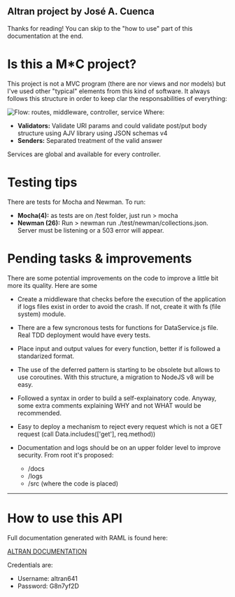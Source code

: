 ## Altran project by José A. Cuenca

Thanks for reading! You can skip to the "how to use" part of this documentation at the end.

# Is this a M*C project?

This project is not a MVC program (there are nor views and nor models) but I've used other "typical" elements from this kind of software. It always follows this structure in order to keep clar the responsabilities of everything:

![Flow: routes, middleware, controller, service](http://i.imgur.com/dSQVtaa.png "Application flow")
Where:
  - **Validators:** Validate URI params and could validate post/put body structure using AJV library using JSON schemas v4
  - **Senders:** Separated treatment of the valid answer

Services are global and available for every controller.

# Testing tips

There are tests for Mocha and Newman. To run:
  - **Mocha(4):** as tests are on /test folder, just run > mocha
  - **Newman (26):** Run > newman run ./test/newman/collections.json. Server must be listening or a 503 error will appear. 

# Pending tasks & improvements

There are some potential improvements on the code to improve a little bit more its quality. Here are some 

  - Create a middleware that checks before the execution of the application if logs files exist in order to avoid the crash. If not, create it with fs (file system) module.

  - There are a few syncronous tests for functions for DataService.js file. Real TDD deployment would have every tests.

  - Place input and output values for every function, better if is followed a standarized format.

  - The use of the deferred pattern is starting to be obsolete but allows to use coroutines. With this structure, a migration to NodeJS v8 will be easy.

  - Followed a syntax in order to build a self-explainatory code. Anyway, some extra comments explaining WHY and not WHAT would be recommended.

  - Easy to deploy a mechanism to reject every request which is not a GET request (call Data.includes(['get'], req.method))

  - Documentation and logs should be on an upper folder level to improve security. From root it's proposed:
    - /docs
    - /logs
    - /src (where the code is placed)
---
# How to use this API

Full documentation generated with RAML is found here:

[ALTRAN DOCUMENTATION](http://www.altran.project.docs.mialias.net/)

Credentials are:
  - Username: altran641
  - Password: G8n7yf2D
